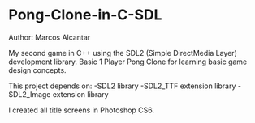 # Pong-Clone-in-C-SDL

Author: Marcos Alcantar

My second game in C++ using the SDL2 (Simple DirectMedia Layer) development library. 
Basic 1 Player Pong Clone for learning basic game design concepts.

This project depends on:
-SDL2 library
-SDL2_TTF extension library
-SDL2_Image extension library

I created all title screens in Photoshop CS6.

